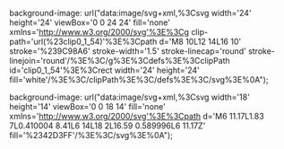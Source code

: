 background-image: url("data:image/svg+xml,%3Csvg width='24' height='24' viewBox='0 0 24 24' fill='none' xmlns='http://www.w3.org/2000/svg'%3E%3Cg clip-path='url(%23clip0_1_54)'%3E%3Cpath d='M8 10L12 14L16 10' stroke='%239C98A6' stroke-width='1.5' stroke-linecap='round' stroke-linejoin='round'/%3E%3C/g%3E%3Cdefs%3E%3CclipPath id='clip0_1_54'%3E%3Crect width='24' height='24' fill='white'/%3E%3C/clipPath%3E%3C/defs%3E%3C/svg%3E%0A");

background-image: url("data:image/svg+xml,%3Csvg width='18' height='14' viewBox='0 0 18 14' fill='none' xmlns='http://www.w3.org/2000/svg'%3E%3Cpath d='M6 11.17L1.83 7L0.410004 8.41L6 14L18 2L16.59 0.589996L6 11.17Z' fill='%2342D3FF'/%3E%3C/svg%3E%0A");
